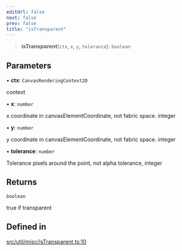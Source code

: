 ```yaml
---
editUrl: false
next: false
prev: false
title: "isTransparent"
---
```


> **isTransparent**(`ctx`, `x`, `y`, `tolerance`): `boolean`

## Parameters

• **ctx**: `CanvasRenderingContext2D`

context

• **x**: `number`

x coordinate in canvasElementCoordinate, not fabric space. integer

• **y**: `number`

y coordinate in canvasElementCoordinate, not fabric space. integer

• **tolerance**: `number`

Tolerance pixels around the point, not alpha tolerance, integer

## Returns

`boolean`

true if transparent

## Defined in

[src/util/misc/isTransparent.ts:10](https://github.com/fabricjs/fabric.js/blob/c093e29e73123dafcfa091ff4d5e04e690bb796e/src/util/misc/isTransparent.ts#L10)
